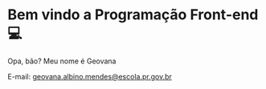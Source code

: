 # Bem vindo a Programação Front-end 💻

Opa, bão? Meu nome é Geovana

E-mail: geovana.albino.mendes@escola.pr.gov.br

